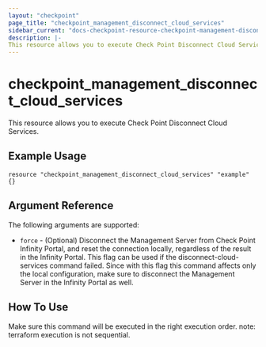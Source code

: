 ```yaml
---
layout: "checkpoint"
page_title: "checkpoint_management_disconnect_cloud_services"
sidebar_current: "docs-checkpoint-resource-checkpoint-management-disconnect-cloud-services"
description: |-
This resource allows you to execute Check Point Disconnect Cloud Services.
---
```


# checkpoint_management_disconnect_cloud_services

This resource allows you to execute Check Point Disconnect Cloud Services.

## Example Usage

```hcl
resource "checkpoint_management_disconnect_cloud_services" "example" {}
```
## Argument Reference

The following arguments are supported:

* `force` - (Optional) Disconnect the Management Server from Check Point Infinity Portal, and reset the connection locally, regardless of the result in the Infinity Portal. This flag can be used if the disconnect-cloud-services command failed. Since with this flag this command affects only the local configuration, make sure to disconnect the Management Server in the Infinity Portal as well. 


## How To Use
Make sure this command will be executed in the right execution order. 
note: terraform execution is not sequential.  

